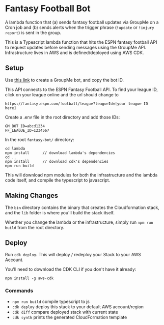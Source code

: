 # Fantasy Football Bot

A lambda function that (a) sends fantasy football updates via GroupMe on a Cron job and (b) sends alerts when the trigger phrase (`!update` or `!injury report`) is sent in the group.

This is a Typescript lambda function that hits the ESPN fantasy football API to request updates before sending messages using the GroupMe API. Infrastructure lives in AWS and is defined/deployed using AWS CDK.

## Setup

Use [this link](https://dev.groupme.com/tutorials/bots) to create a GroupMe bot, and copy the bot ID.

This API connects to the ESPN Fantasy Football API. To find your league ID, click on your league online and the url should change to

```
https://fantasy.espn.com/football/league?leagueId=[your league ID here]
```

Create a .env file in the root directory and add those IDs:

```
GM_BOT_ID=abcd1234
FF_LEAGUE_ID=1234567
```

In the root `fantasy-bot/` directory:

```
cd lambda
npm install      // download lambda's dependencies
cd ..
npm install      // download cdk's dependencies
npm run build
```

This will download npm modules for both the infrastructure and the lambda code itself, and compile the typescript to javascript.

## Making Changes

The `bin` directory contains the binary that creates the Cloudformation stack, and the `lib` folder is where you'll build the stack itself.

Whether you change the lambda or the infrastructure, simply run `npm run build` from the root directory.

## Deploy

Run `cdk deploy`. This will deploy / redeploy your Stack to your AWS Account.

You'll need to download the CDK CLI if you don't have it already:

```
npm install -g aws-cdk
```

### Commands

- `npm run build` compile typescript to js
- `cdk deploy` deploy this stack to your default AWS account/region
- `cdk diff` compare deployed stack with current state
- `cdk synth` prints the generated CloudFormation template
